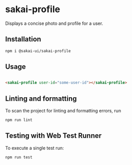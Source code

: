 # sakai-profile

Displays a concise photo and profile for a user.

## Installation

```bash
npm i @sakai-ui/sakai-profile
```

## Usage

```html

<sakai-profile user-id="some-user-id"></sakai-profile>

```

## Linting and formatting

To scan the project for linting and formatting errors, run

```bash
npm run lint
```

## Testing with Web Test Runner

To execute a single test run:

```bash
npm run test
```
